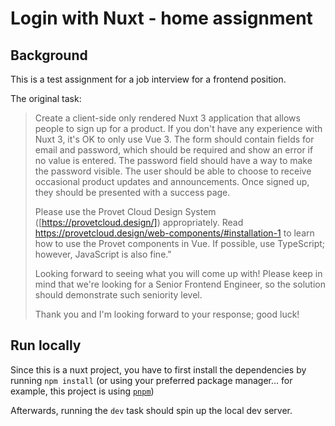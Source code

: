 # Login with Nuxt - home assignment

## Background
This is a test assignment for a job interview for a frontend position.

The original task:
>Create a client-side only rendered Nuxt 3 application that allows people to sign up for a product. If you don't have any experience with Nuxt 3, it's OK to only use Vue 3. The form should contain fields for email and password, which should be required and show an error if no value is entered. The password field should have a way to make the password visible. The user should be able to choose to receive occasional product updates and announcements. Once signed up, they should be presented with a success page.
>
>Please use the Provet Cloud Design System ([https://provetcloud.design/]) appropriately.
Read https://provetcloud.design/web-components/#installation-1 to learn how to use the Provet components in Vue. If possible, use TypeScript; however, JavaScript is also fine."
>
>Looking forward to seeing what you will come up with! Please keep in mind that we're looking for a Senior Frontend Engineer, so the solution should demonstrate such seniority level.
>
>Thank you and I'm looking forward to your response; good luck!

## Run locally
Since this is a nuxt project, you have to first install the dependencies by running `npm install` (or using your preferred package manager... for example, this project is using [`pnpm`](https://pnpm.io/))

Afterwards, running the `dev` task should spin up the local dev server.